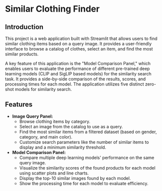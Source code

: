 # Similar Clothing Finder

## Introduction

This project is a web application built with Streamlit that allows users to find similar clothing items based on a query image. It provides a user-friendly interface to browse a catalog of clothes, select an item, and find the most similar products.

A key feature of this application is the "Model Comparison Panel," which enables users to evaluate the performance of different pre-trained deep learning models (CLIP and SigLIP based models) for the similarity search task. It provides a side-by-side comparison of the results, scores, and processing times for each model.  The application utilizes five distinct zero-shot models for similarity search.



## Features

* **Image Query Panel:**
    * Browse clothing items by category.
    * Select an image from the catalog to use as a query.
    * Find the most similar items from a filtered dataset (based on gender, category, and main color).
    * Customize search parameters like the number of similar items to display and a minimum similarity threshold.
* **Model Comparison Panel:**
    * Compare multiple deep learning models' performance on the same query image.
    * Visualize the similarity scores of the found products for each model using scatter plots and line charts.
    * Display the top-10 similar images found by each model.
    * Show the processing time for each model to evaluate efficiency.
